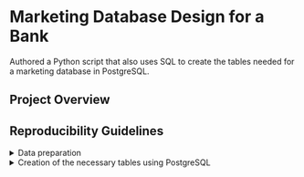 # Marketing Database Design for a Bank
Authored a Python script that also uses SQL to create the tables needed for a marketing database in PostgreSQL.

## Project Overview

## Reproducibility Guidelines

<details>
  <summary>Data preparation</summary>
  1. Read the source data "bank_marketing.csv" as a Pandas DataFrame. <br>
  2. Split the data into three DataFrames: one related to client data, another to campaign data, and the third referring to macroeconomics. <br>
  3. Rename the columns to more descriptive names. <br>
  4. Replacing the values in many columns and creating new columns in the campaign DataFrame. <br>
  5. Save each DataFrame into its separate csv file.
</details>

<details>
  <summary>Creation of the necessary tables using PostgreSQL</summary>
  1. Create the clients table. <br>
  2. Create the campaign table. <br>
  3. Create the economics table. <br>
</details>
